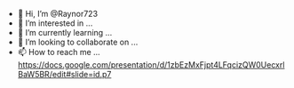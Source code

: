 - 👋 Hi, I’m @Raynor723
- 👀 I’m interested in ...
- 🌱 I’m currently learning ...
- 💞️ I’m looking to collaborate on ...
- 📫 How to reach me ...
https://docs.google.com/presentation/d/1zbEzMxFjpt4LFqcizQW0UecxrlBaW5BR/edit#slide=id.p7
<!---
Raynor723/Raynor723 is a ✨ special ✨ repository because its `README.md` (this file) appears on your GitHub profile.
You can click the Preview link to take a look at your changes.
--->
